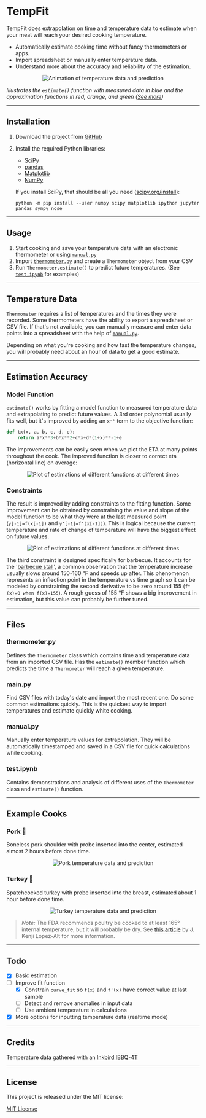 # TempFit

TempFit does extrapolation on time and temperature data to estimate when your meat will reach your desired cooking temperature.

* Automatically estimate cooking time without fancy thermometers or apps.
* Import spreadsheet or manually enter temperature data.
* Understand more about the accuracy and reliability of the estimation.

<p align='center'><picture>
  <source media="(prefers-color-scheme: light)" srcset="plots/animation_light.webp">
  <img alt="Animation of temperature data and prediction" src="plots/animation_dark.webp">
</picture></p>

*Illustrates the `estimate()` function with measured data in blue and the approximation functions in red, orange, and green ([See more](#example-cooks))*

---

## Installation

1. Download the project from [GitHub](https://github.com/DevinBerchtold/TempFit)
2. Install the required Python libraries:
    * [SciPy](https://scipy.org/)
    * [pandas](https://pandas.pydata.org/)
    * [Matplotlib](https://matplotlib.org/stable/index.html)
    * [NumPy](https://numpy.org/doc/stable/)

    If you install SciPy, that should be all you need ([scipy.org/install](https://scipy.org/install/)):

    ```
    python -m pip install --user numpy scipy matplotlib ipython jupyter pandas sympy nose
    ```

---

## Usage

1. Start cooking and save your temperature data with an electronic thermometer or using [`manual.py`](#manualpy)
2. Import [`thermometer.py`](#thermometerpy) and create a `Thermometer` object from your CSV
3. Run `Thermometer.estimate()` to predict future temperatures. (See [`test.ipynb`](#testipynb) for examples)

---

## Temperature Data

`Thermometer` requires a list of temperatures and the times they were recorded. Some thermometers have the ability to export a spreadsheet or CSV file. If that's not available, you can manually measure and enter data points into a spreadsheet with the help of [`manual.py`](#manualpy).

Depending on what you're cooking and how fast the temperature changes, you will probably need about an hour of data to get a good estimate.

---

## Estimation Accuracy

### Model Function

`estimate()` works by fitting a model function to measured temperature data and extrapolating to predict future values. A 3rd order polynomial usually fits well, but it's improved by adding an `x⁻¹` term to the objective function:

```python
def tx(x, a, b, c, d, e):
    return a*x**3+b*x**2+c*x+d*(1+x)**-1+e
```

The improvements can be easily seen when we plot the ETA at many points throughout the cook. The improved function is closer to correct eta (horizontal line) on average:

<p align='center'><picture>
  <source media="(prefers-color-scheme: light)" srcset="plots/summary_functions_light.svg">
  <img alt="Plot of estimations of different functions at different times" src="plots/summary_functions_dark.svg">
</picture></p>

### Constraints

The result is improved by adding constraints to the fitting function. Some improvement can be obtained by constraining the value and slope of the model function to be what they were at the last measured point (`y[-1]=f(x[-1])` and `y'[-1]=f'(x[-1])`). This is logical because the current temperature and rate of change of temperature will have the biggest effect on future values.

<p align='center'><picture>
  <source media="(prefers-color-scheme: light)" srcset="plots/summary_constraints_light.svg">
  <img alt="Plot of estimations of different functions at different times" src="plots/summary_constraints_dark.svg">
</picture></p>


The third constraint is designed specifically for barbecue. It accounts for the '[barbecue stall](https://www.google.com/search?q=barbecue+stall)', a common observation that the temperature increase usually slows around 150-160 °F and speeds up after. This phenomenon represents an inflection point in the temperature vs time graph so it can be modeled by constraining the second derivative to be zero around 155 (`f"(x)=0 when f(x)=155`). A rough guess of 155 °F shows a big improvement in estimation, but this value can probably be further tuned.

---

## Files

### thermometer.py

Defines the `Thermometer` class which contains time and temperature data from an imported CSV file. Has the `estimate()` member function which predicts the time a `Thermometer` will reach a given temperature.

### main.py

Find CSV files with today's date and import the most recent one. Do some common estimations quickly. This is the quickest way to import temperatures and estimate quickly white cooking.

### manual.py

Manually enter temperature values for extrapolation. They will be automatically timestamped and saved in a CSV file for quick calculations while cooking.

### test.ipynb

Contains demonstrations and analysis of different uses of the `Thermometer` class and `estimate()` function.


---

## Example Cooks

### Pork :pig:

Boneless pork shoulder with probe inserted into the center, estimated almost 2 hours before done time.

<p align='center'><picture>
  <source media="(prefers-color-scheme: light)" srcset="plots/pork_light.svg">
  <img align="center" alt="Pork temperature data and prediction" src="plots/pork_dark.svg">
</picture></p>


### Turkey :chicken:

Spatchcocked turkey with probe inserted into the breast, estimated about 1 hour before done time.

<p align='center'><picture>
  <source media="(prefers-color-scheme: light)" srcset="plots/turkey_light.svg">
  <img align="center" alt="Turkey temperature data and prediction" src="plots/turkey_dark.svg">
</picture></p>

> *Note:* The FDA recommends poultry be cooked to at least 165° internal temperature, but it will probably be dry. See [this article](https://www.seriouseats.com/butterflied-roasted-chicken-with-quick-jus-recipe) by J. Kenji López-Alt for more information.

---

## Todo

- [x] Basic estimation
- [ ] Improve fit function
    - [x] Constrain `curve_fit` so `f(x)` and `f'(x)` have correct value at last sample
    - [ ] Detect and remove anomalies in input data
    - [ ] Use ambient temperature in calculations
- [x] More options for inputting temperature data (realtime mode)

---

## Credits

Temperature data gathered with an [Inkbird IBBQ-4T](https://inkbird.com/collections/all/products/wifi-grill-thermometer-ibbq-4t)

---

## License

This project is released under the MIT license:

[MIT License](https://choosealicense.com/licenses/mit/)
